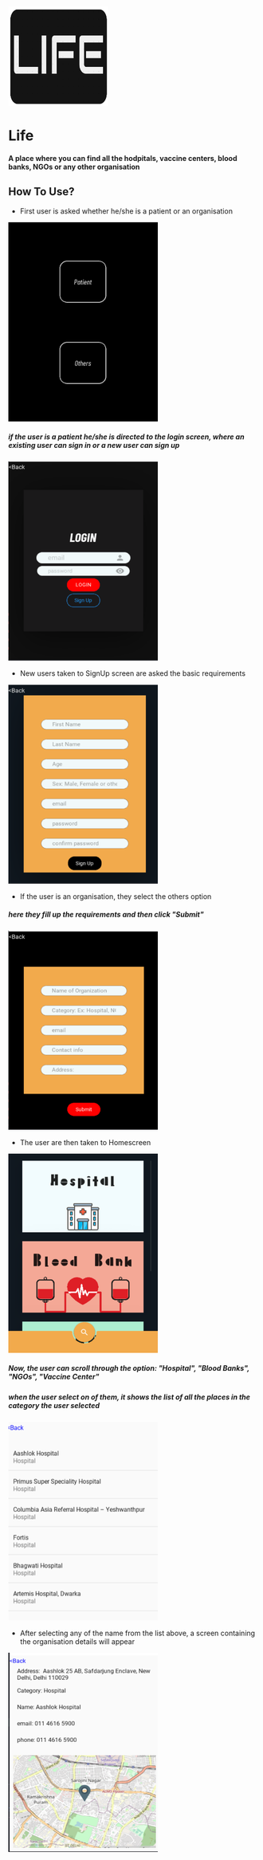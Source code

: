 <img src="images/logo.png" width=200, height=200>

# Life

#### A place where you can find all the hodpitals, vaccine centers, blood banks, NGOs or any other organisation

## How To Use?

- First user is asked whether he/she is a patient or an organisation
<img src="images/firstscreen.png" width=300, height=400>

##### if the user is a patient he/she is directed to the login screen, where an existing user can sign in or a new user can sign up
<img src="images/loginscreen.png" width=300, height=400>

- New users taken to SignUp screen are asked the basic requirements
<img src="images/signupscreen.png" width=300, height=400>

- If the user is an organisation, they select the others option
##### here they fill up the requirements and then click "Submit"
<img src="images/othersscreen.png" width=300, height=400>

- The user are then taken to Homescreen
<img src="images/homescreen.png" width=300, height=400>

##### Now, the user can scroll through the option: "Hospital", "Blood Banks", "NGOs", "Vaccine Center"
##### when the user select on of them, it shows the list of all the places in the category the user selected

<img src="images/list.png" width=300, height=400>

- After selecting any of the name from the list above, a screen containing the organisation details will appear
<img src="images/details.png" width=300, height=400>